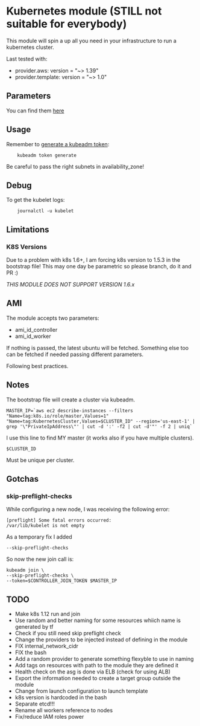 # Kubernetes module (STILL not suitable for everybody)

This module will spin a up all you need in your infrastructure to run
a kubernetes cluster.

Last tested with:

- provider.aws: version = "~> 1.39"
- provider.template: version = "~> 1.0"

## Parameters

You can find them [here](params.md)

## Usage

Remember to [generate a kubeadm token](https://kubernetes.io/docs/reference/setup-tools/kubeadm/kubeadm-token/#cmd-token-generate):

        kubeadm token generate

Be careful to pass the right subnets in availability_zone!

## Debug

To get the kubelet logs:

        journalctl -u kubelet

## Limitations

### K8S Versions

Due to a problem with k8s 1.6+, I am forcing k8s version to 1.5.3 in the
bootstrap file! This may one day be parametric so please branch, do it and PR :)

*THIS MODULE DOES NOT SUPPORT VERSION 1.6.x*

## AMI

The module accepts two parameters:

- ami_id_controller
- ami_id_worker

If nothing is passed, the latest ubuntu will be fetched.
Something else too can be fetched if needed passing different parameters.

Following best practices.

## Notes

The bootstrap file will create a cluster via kubeadm.

    MASTER_IP=`aws ec2 describe-instances --filters "Name=tag:k8s.io/role/master,Values=1" "Name=tag:KubernetesCluster,Values=$CLUSTER_ID" --region='us-east-1' | grep '\"PrivateIpAddress\"' | cut -d ':' -f2 | cut -d'"' -f 2 | uniq`

I use this line to find MY master (it works also if you have multiple clusters).

    $CLUSTER_ID

Must be unique per cluster.

## Gotchas

### skip-preflight-checks

While configuring a new node, I was receiving the following error:

    [preflight] Some fatal errors occurred:
    /var/lib/kubelet is not empty

As a temporary fix I added

    --skip-preflight-checks

So now the new join call is:

    kubeadm join \
    --skip-preflight-checks \
    --token=$CONTROLLER_JOIN_TOKEN $MASTER_IP

## TODO

- Make k8s 1.12 run and join
- Use random and better naming for some resources whiich name is generated by tf
- Check if you still need skip preflight check
- Change the providers to be injected instead of defining in the module
- FIX internal_network_cidr
- FIX the bash
- Add a random provider to generate something flexyble to use in naming
- Add tags on resources with path to the module they are defined it
- Health check on the asg is done via ELB (check for using ALB)
- Export the information needed to create a target group outside the module
- Change from launch configuration to launch template
- k8s version is hardcoded in the bash
- Separate etcd!!!
- Rename all workers reference to nodes
- Fix/reduce IAM roles power